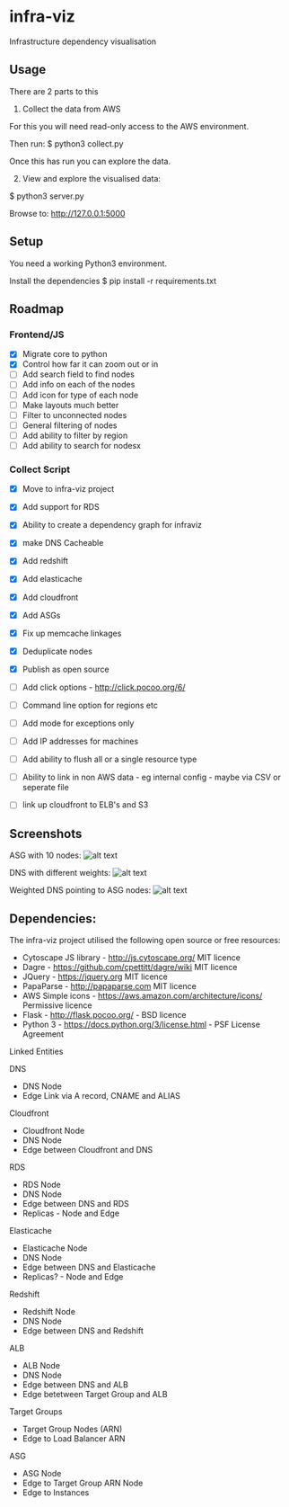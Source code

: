# infra-viz
Infrastructure dependency visualisation


## Usage

There are 2 parts to this

1. Collect the data from AWS

For this you will need read-only access to the AWS environment.

Then run:
$ python3 collect.py

Once this has run you can explore the data.


2. View and explore the visualised data:

$ python3 server.py

Browse to:
http://127.0.0.1:5000


## Setup

You need a working Python3 environment.

Install the dependencies
$ pip install -r requirements.txt


## Roadmap

### Frontend/JS
- [X] Migrate core to python 
- [X] Control how far it can zoom out or in
- [ ] Add search field to find nodes
- [ ] Add info on each of the nodes
- [ ] Add icon for type of each node
- [ ] Make layouts much better
- [ ] Filter to unconnected nodes
- [ ] General filtering of nodes
- [ ] Add ability to filter by region
- [ ] Add ability to search for nodesx

### Collect Script
- [X] Move to infra-viz project
- [X] Add support for RDS
- [X] Ability to create a dependency graph for infraviz
- [X] make DNS Cacheable
- [X] Add redshift
- [X] Add elasticache
- [X] Add cloudfront
- [X] Add ASGs
- [X] Fix up memcache linkages
- [X] Deduplicate nodes
- [X] Publish as open source
- [ ] Add click options - http://click.pocoo.org/6/
- [ ] Command line option for regions etc
- [ ] Add mode for exceptions only
- [ ] Add IP addresses for machines
- [ ] Add ability to flush all or a single resource type
- [ ] Ability to link in non AWS data - eg internal config - maybe via CSV or seperate file
- [ ] link up cloudfront to ELB's and S3


## Screenshots

ASG with 10 nodes: 
![alt text](https://github.com/Learnosity/infra-viz/raw/master/screenshots/ASG_with_10_nodes.png "ASG with 10 nodes")

DNS with different weights: 
![alt text](https://github.com/Learnosity/infra-viz/raw/master/screenshots/DNS_with_different_weights.png "DNS with different weights")

Weighted DNS pointing to ASG nodes: 
![alt text](https://github.com/Learnosity/infra-viz/raw/master/screenshots/Weighted_DNS_pointing_to_ASG_nodes.png "Weighted DNS pointing to ASG nodes")


## Dependencies:

The infra-viz project utilised the following open source or free resources:

* Cytoscape JS library - http://js.cytoscape.org/  MIT licence
* Dagre - https://github.com/cpettitt/dagre/wiki  MIT licence 
* JQuery - https://jquery.org MIT licence
* PapaParse - http://papaparse.com MIT licence
* AWS Simple icons - https://aws.amazon.com/architecture/icons/  Permissive licence
* Flask - http://flask.pocoo.org/ - BSD licence
* Python 3 - https://docs.python.org/3/license.html - PSF License Agreement 
 


Linked Entities

DNS
 - DNS Node
 - Edge Link via A record, CNAME and ALIAS

Cloudfront
 - Cloudfront Node
 - DNS Node
 - Edge between Cloudfront and DNS

RDS
 - RDS Node
 - DNS Node
 - Edge between DNS and RDS
 - Replicas - Node and Edge

Elasticache
 - Elasticache Node
 - DNS Node
 - Edge between DNS and Elasticache
 - Replicas? - Node and Edge

Redshift
 - Redshift Node
 - DNS Node
 - Edge between DNS and Redshift

ALB
 - ALB Node
 - DNS Node
 - Edge between DNS and ALB
 - Edge betetween Target Group and ALB

Target Groups
 - Target Group Nodes (ARN)
 - Edge to Load Balancer ARN

ASG
 - ASG Node
 - Edge to Target Group ARN Node
 - Edge to Instances

